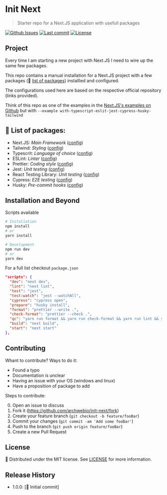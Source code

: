 # Init Next

> Starter repo for a Next.JS application with usefull packages

[![Github Issues](https://img.shields.io/github/issues/archwebio/init-next)]()
[![Last commit](https://img.shields.io/github/last-commit/archwebio/init-next)]()
[![License](https://img.shields.io/github/license/archwebio/init-next)]()

## Project

Every time I am starting a new project with Next.JS I need to wire up the same few packages.

This repo contains a manual installation for a Next.JS project with a few packages (:memo: [list of packages](#list-of-packages)) installled and configured.

The configurations used here are based on the respective official repository (links provided).

Think of this repo as one of the examples in the [Next.JS's examples on Github](https://github.com/vercel/next.js/tree/canary/examples) but with `--example with-typescript-eslit-jest-cypress-husky-tailwind`

## :memo: List of packages:

- Next.JS: _Main Framework_ ([config](https://nextjs.org/docs/api-reference/next.config.js/introduction))
- Tailwind: _Styling_ ([config](https://tailwindcss.com/docs/guides/nextjs))
- Typescrit: _Language of choice_ ([config](https://nextjs.org/docs/basic-features/typescript))
- ESLint: _Linter_ ([config](https://nextjs.org/docs/basic-features/eslint#prettier))
- Prettier: _Coding style_ ([config](https://nextjs.org/docs/basic-features/eslint#prettier))
- Jest: _Unit testing_ ([config](https://nextjs.org/docs/testing#jest-and-react-testing-library))
- React Testing Library: _Unit testing_ ([config](https://nextjs.org/docs/testing#jest-and-react-testing-library))
- Cypress: _E2E testing_ ([config](https://nextjs.org/docs/testing#cypress))
- Husky: _Pre-commit hooks_ ([config](https://typicode.github.io/husky/#/?id=install))

## Installation and Beyond

Scripts available

```sh
# Installation
npm install
# or
yarn install

# Development
npm run dev
# or
yarn dev
```

For a full list checkout `package.json`

```json
"scripts": {
  "dev": "next dev",
  "lint": "next lint",
  "test": "jest",
  "test:watch": "jest --watchAll",
  "cypress": "cypress open",
  "prepare": "husky install",
  "format": "prettier --write .",
  "check-format": "prettier --check .",
  "qc": "yarn run format && yarn run check-format && yarn run lint && yarn run build",
  "build": "next build",
  "start": "next start"
},
```

## Contributing

Whant to contribute? Ways to do it:

- Found a typo
- Documentation is unclear
- Having an issue with your OS (windows and linux)
- Have a proposition of package to add

Steps to contribute:

0. Open an issue to discuss
1. Fork it (<https://github.com/archwebio/init-next/fork>)
2. Create your feature branch (`git checkout -b feature/fooBar`)
3. Commit your changes (`git commit -am 'Add some fooBar'`)
4. Push to the branch (`git push origin feature/fooBar`)
5. Create a new Pull Request

## License

📄 Distributed under the MIT license.
See [LICENSE](https://github.com/archwebio/init-next/blob/master/LICENSE) for more information.

## Release History

- 1.0.0: [🚀 Initial commit]
